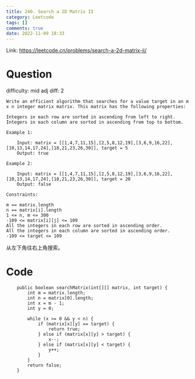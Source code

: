 ```yaml
---
title: 240. Search a 2D Matrix II
category: Leetcode
tags: []
comments: true
date: 2022-11-09 18:33
---
```




Link: https://leetcode.cn/problems/search-a-2d-matrix-ii/

# Question

difficulty: mid
adj diff: 2

    Write an efficient algorithm that searches for a value target in an m x n integer matrix matrix. This matrix has the following properties:

    Integers in each row are sorted in ascending from left to right.
    Integers in each column are sorted in ascending from top to bottom.

    Example 1:

        Input: matrix = [[1,4,7,11,15],[2,5,8,12,19],[3,6,9,16,22],[10,13,14,17,24],[18,21,23,26,30]], target = 5
        Output: true

    Example 2:

        Input: matrix = [[1,4,7,11,15],[2,5,8,12,19],[3,6,9,16,22],[10,13,14,17,24],[18,21,23,26,30]], target = 20
        Output: false

    Constraints:

    m == matrix.length
    n == matrix[i].length
    1 <= n, m <= 300
    -109 <= matrix[i][j] <= 109
    All the integers in each row are sorted in ascending order.
    All the integers in each column are sorted in ascending order.
    -109 <= target <= 109

从左下角往右上角搜索。

# Code

```
    public boolean searchMatrix(int[][] matrix, int target) {
        int m = matrix.length;
        int n = matrix[0].length;
        int x = m - 1;
        int y = 0;

        while (x >= 0 && y < n) {
            if (matrix[x][y] == target) {
                return true;
            } else if (matrix[x][y] > target) {
                x--;
            } else if (matrix[x][y] < target) {
                y++;
            }
        }
        return false;
    }
```

